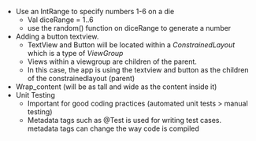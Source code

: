 - Use an IntRange to specify numbers 1-6 on a die
	- Val diceRange = 1..6
	- use the random() function on diceRange to generate a number
- Adding a button textview. 
	- TextView and Button will be located within a *ConstrainedLayout* which is a type of *ViewGroup* 
	- Views within a viewgroup are children of the parent. 
	- In this case, the app is using the textview and button as the children of the constrainedlayout (parent)
- Wrap_content (will be as tall and wide as the content inside it)
- Unit Testing
	- Important for good coding practices (automated unit tests > manual testing)
	- Metadata tags such as @Test is used for writing test cases. metadata tags can change the way code is compiled